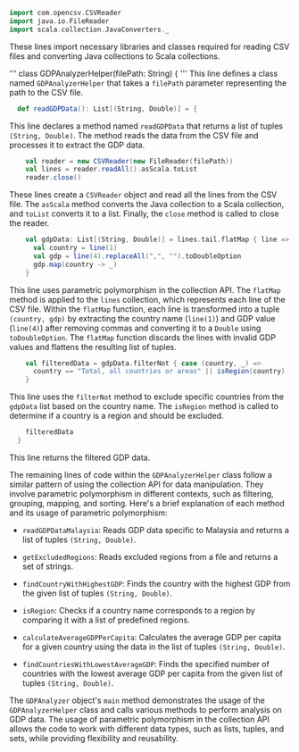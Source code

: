 

```scala
import com.opencsv.CSVReader
import java.io.FileReader
import scala.collection.JavaConverters._
```
These lines import necessary libraries and classes required for reading CSV files and converting Java collections to Scala collections.

'''
class GDPAnalyzerHelper(filePath: String) {
'''
This line defines a class named `GDPAnalyzerHelper` that takes a `filePath` parameter representing the path to the CSV file.

```scala
  def readGDPData(): List[(String, Double)] = {
```
This line declares a method named `readGDPData` that returns a list of tuples `(String, Double)`. The method reads the data from the CSV file and processes it to extract the GDP data.

```scala
    val reader = new CSVReader(new FileReader(filePath))
    val lines = reader.readAll().asScala.toList
    reader.close()
```
These lines create a `CSVReader` object and read all the lines from the CSV file. The `asScala` method converts the Java collection to a Scala collection, and `toList` converts it to a list. Finally, the `close` method is called to close the reader.

```scala
    val gdpData: List[(String, Double)] = lines.tail.flatMap { line =>
      val country = line(1)
      val gdp = line(4).replaceAll(",", "").toDoubleOption
      gdp.map(country -> _)
    }
```
This line uses parametric polymorphism in the collection API. The `flatMap` method is applied to the `lines` collection, which represents each line of the CSV file. Within the `flatMap` function, each line is transformed into a tuple `(country, gdp)` by extracting the country name (`line(1)`) and GDP value (`line(4)`) after removing commas and converting it to a `Double` using `toDoubleOption`. The `flatMap` function discards the lines with invalid GDP values and flattens the resulting list of tuples.

```scala
    val filteredData = gdpData.filterNot { case (country, _) =>
      country == "Total, all countries or areas" || isRegion(country)
    }
```
This line uses the `filterNot` method to exclude specific countries from the `gdpData` list based on the country name. The `isRegion` method is called to determine if a country is a region and should be excluded.

```scala
    filteredData
  }
```
This line returns the filtered GDP data.

The remaining lines of code within the `GDPAnalyzerHelper` class follow a similar pattern of using the collection API for data manipulation. They involve parametric polymorphism in different contexts, such as filtering, grouping, mapping, and sorting. Here's a brief explanation of each method and its usage of parametric polymorphism:

- `readGDPDataMalaysia`: Reads GDP data specific to Malaysia and returns a list of tuples `(String, Double)`.

- `getExcludedRegions`: Reads excluded regions from a file and returns a set of strings.

- `findCountryWithHighestGDP`: Finds the country with the highest GDP from the given list of tuples `(String, Double)`.

- `isRegion`: Checks if a country name corresponds to a region by comparing it with a list of predefined regions.

- `calculateAverageGDPPerCapita`: Calculates the average GDP per capita for a given country using the data in the list of tuples `(String, Double)`.

- `findCountriesWithLowestAverageGDP`: Finds the specified number of countries with the lowest average GDP per capita from the given list of tuples `(String, Double)`.

The `GDPAnalyzer` object's `main` method demonstrates the usage of the `GDPAnalyzerHelper` class and calls various methods to perform analysis on GDP data. The usage of parametric polymorphism in the collection API allows the code to work with different data types, such as lists, tuples, and sets, while providing flexibility and reusability.
